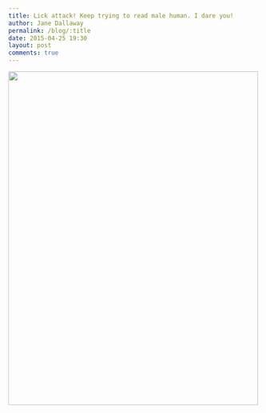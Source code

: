 ```yaml
---
title: Lick attack! Keep trying to read male human. I dare you!
author: Jane Dallaway
permalink: /blog/:title
date: 2015-04-25 19:30
layout: post
comments: true
---
```


<div><a href="http://static.skitters.dallaway.com/tp_IMG_0714.JPG"><img src="http://static.skitters.dallaway.com/tp_thumb_IMG_0714.JPG" width="500" height="667"/></a></div>



  




      
